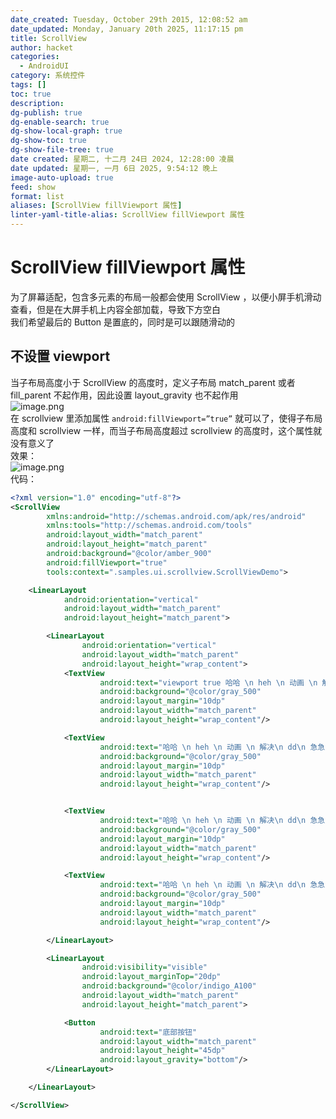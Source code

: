 ```yaml
---
date_created: Tuesday, October 29th 2015, 12:08:52 am
date_updated: Monday, January 20th 2025, 11:17:15 pm
title: ScrollView
author: hacket
categories:
  - AndroidUI
category: 系统控件
tags: []
toc: true
description: 
dg-publish: true
dg-enable-search: true
dg-show-local-graph: true
dg-show-toc: true
dg-show-file-tree: true
date created: 星期二, 十二月 24日 2024, 12:28:00 凌晨
date updated: 星期一, 一月 6日 2025, 9:54:12 晚上
image-auto-upload: true
feed: show
format: list
aliases: [ScrollView fillViewport 属性]
linter-yaml-title-alias: ScrollView fillViewport 属性
---
```


# ScrollView fillViewport 属性

为了屏幕适配，包含多元素的布局一般都会使用 ScrollView ，以便小屏手机滑动查看，但是在大屏手机上内容全部加载，导致下方空白<br />我们希望最后的 Button 是置底的，同时是可以跟随滑动的

## 不设置 viewport

当子布局高度小于 ScrollView 的高度时，定义子布局 match_parent 或者 fill_parent 不起作用，因此设置 layout_gravity 也不起作用<br />![image.png](https://cdn.nlark.com/yuque/0/2023/png/694278/1688177169669-3696e417-d684-4eac-b63f-10e044cb77a7.png#averageHue=%23c18b62&clientId=u97605105-8b0f-4&from=paste&height=672&id=ucf41a3f8&originHeight=2340&originWidth=1080&originalType=binary&ratio=2&rotation=0&showTitle=false&size=101304&status=done&style=none&taskId=ua97b50cd-93f1-40da-afa2-6445e6ae6b9&title=&width=310)<br />在 scrollview 里添加属性 `android:fillViewport=”true”` 就可以了，使得子布局高度和 scrollview 一样，而当子布局高度超过 scrollview 的高度时，这个属性就没有意义了<br />效果：<br />![image.png](https://cdn.nlark.com/yuque/0/2023/png/694278/1688177185007-88d7f4d7-e558-4a82-83a4-47b745f5b410.png#averageHue=%23fe6f00&clientId=u97605105-8b0f-4&from=paste&height=665&id=u16ab83f9&originHeight=2340&originWidth=1080&originalType=binary&ratio=2&rotation=0&showTitle=false&size=100596&status=done&style=none&taskId=u308c87a8-06e0-4545-a834-97d24659c51&title=&width=307)<br />代码：

```xml
<?xml version="1.0" encoding="utf-8"?>
<ScrollView
        xmlns:android="http://schemas.android.com/apk/res/android"
        xmlns:tools="http://schemas.android.com/tools"
        android:layout_width="match_parent"
        android:layout_height="match_parent"
        android:background="@color/amber_900"
        android:fillViewport="true"
        tools:context=".samples.ui.scrollview.ScrollViewDemo">

    <LinearLayout
            android:orientation="vertical"
            android:layout_width="match_parent"
            android:layout_height="match_parent">

        <LinearLayout
                android:orientation="vertical"
                android:layout_width="match_parent"
                android:layout_height="wrap_content">
            <TextView
                    android:text="viewport true 哈哈 \n heh \n 动画 \n 解决\n dd\n 急急急\n"
                    android:background="@color/gray_500"
                    android:layout_margin="10dp"
                    android:layout_width="match_parent"
                    android:layout_height="wrap_content"/>

            <TextView
                    android:text="哈哈 \n heh \n 动画 \n 解决\n dd\n 急急急\n"
                    android:background="@color/gray_500"
                    android:layout_margin="10dp"
                    android:layout_width="match_parent"
                    android:layout_height="wrap_content"/>


            <TextView
                    android:text="哈哈 \n heh \n 动画 \n 解决\n dd\n 急急急\n"
                    android:background="@color/gray_500"
                    android:layout_margin="10dp"
                    android:layout_width="match_parent"
                    android:layout_height="wrap_content"/>

            <TextView
                    android:text="哈哈 \n heh \n 动画 \n 解决\n dd\n 急急急\n"
                    android:background="@color/gray_500"
                    android:layout_margin="10dp"
                    android:layout_width="match_parent"
                    android:layout_height="wrap_content"/>

        </LinearLayout>

        <LinearLayout
                android:visibility="visible"
                android:layout_marginTop="20dp"
                android:background="@color/indigo_A100"
                android:layout_width="match_parent"
                android:layout_height="match_parent">

            <Button
                    android:text="底部按钮"
                    android:layout_width="match_parent"
                    android:layout_height="45dp"
                    android:layout_gravity="bottom"/>
        </LinearLayout>

    </LinearLayout>

</ScrollView>
```

